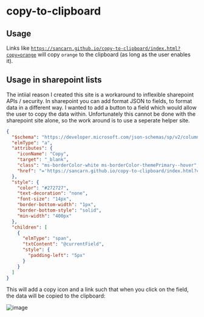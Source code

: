 # copy-to-clipboard

## Usage

Links like [`https://sancarn.github.io/copy-to-clipboard/index.html?copy=orange`](https://sancarn.github.io/copy-to-clipboard/index.html?copy=orange) will copy `orange` to the clipboard (as long as the user enables it).

## Usage in sharepoint lists

The intiial reason I created this site is a workaround to inflexible sharepoint APIs / security. In sharepoint you can add format JSON to fields, to format data in a different way. I wanted to add a button to a field which would allow the user to copy the data within. Unfortunately this cannot be done with the sharepoint site alone, so the work around is to use a seperate helper site.

```json
{
  "$schema": "https://developer.microsoft.com/json-schemas/sp/v2/column-formatting.schema.json",
  "elmType": "a",
  "attributes": {
    "iconName": "Copy",
    "target": "_blank",
    "class": "ms-borderColor-white ms-borderColor-themePrimary--hover",
    "href": "='https://sancarn.github.io/copy-to-clipboard/index.html?copy=' + @currentField"
  },
  "style": {
    "color": "#272727",
    "text-decoration": "none",
    "font-size": "14px",
    "border-bottom-width": "1px",
    "border-bottom-style": "solid",
    "min-width": "400px"
  },
  "children": [
    {
      "elmType": "span",
      "txtContent": "@currentField",
      "style": {
        "padding-left": "5px"
      }
    }
  ]
}
```

This will add a copy icon and a link such that when you click on the field, the data will be copied to the clipboard:

![image](https://github.com/sancarn/copy-to-clipboard/assets/7938900/b3b7abbd-db8e-4da1-b853-44a187386552)
